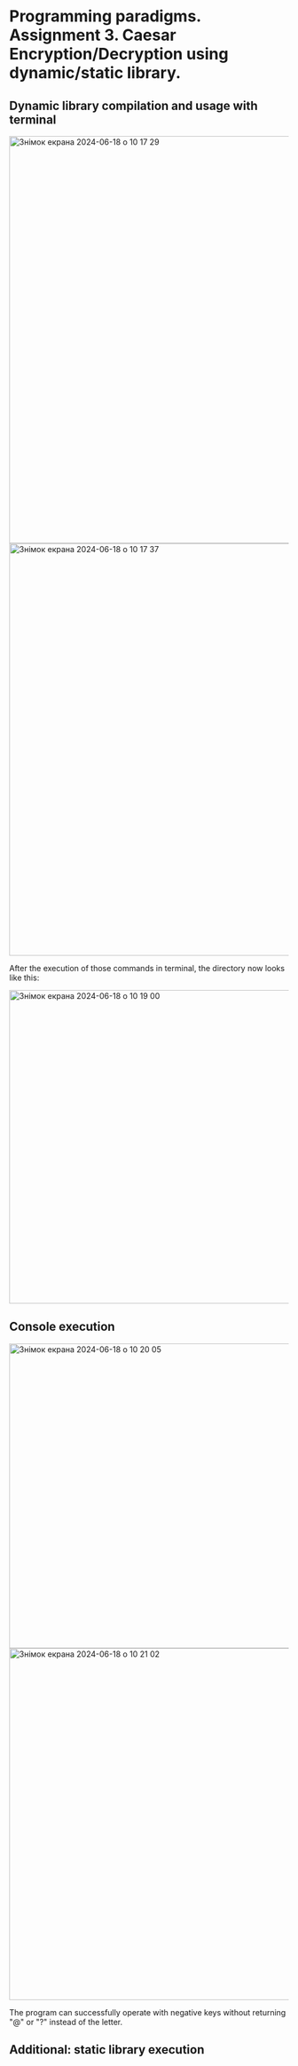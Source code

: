 # Programming paradigms. Assignment 3. Caesar Encryption/Decryption using dynamic/static library.  
  
## Dynamic library compilation and usage with terminal  
<img width="734" alt="Знімок екрана 2024-06-18 о 10 17 29" src="https://github.com/kseniiahanziuk/caesar-encryption-algorithm/assets/151023627/86b886e8-b89e-4f59-957e-282b17c30829">  
  
<img width="743" alt="Знімок екрана 2024-06-18 о 10 17 37" src="https://github.com/kseniiahanziuk/caesar-encryption-algorithm/assets/151023627/ada068e3-ed00-4187-9ab1-f3341158c0e1">  

After the execution of those commands in terminal, the directory now looks like this:  

<img width="565" alt="Знімок екрана 2024-06-18 о 10 19 00" src="https://github.com/kseniiahanziuk/caesar-encryption-algorithm/assets/151023627/aa47b731-a98d-49bd-974e-f96a8586bb5e">  
  
  
## Console execution  
<img width="549" alt="Знімок екрана 2024-06-18 о 10 20 05" src="https://github.com/kseniiahanziuk/caesar-encryption-algorithm/assets/151023627/689385c6-b265-4a0d-a11e-f24ed210b40f">  
  
<img width="634" alt="Знімок екрана 2024-06-18 о 10 21 02" src="https://github.com/kseniiahanziuk/caesar-encryption-algorithm/assets/151023627/5ef95778-50c2-4a90-812b-8d12022a376f">  

The program can successfully operate with negative keys without returning "@" or "?" instead of the letter.  
  
  
## Additional: static library execution  
